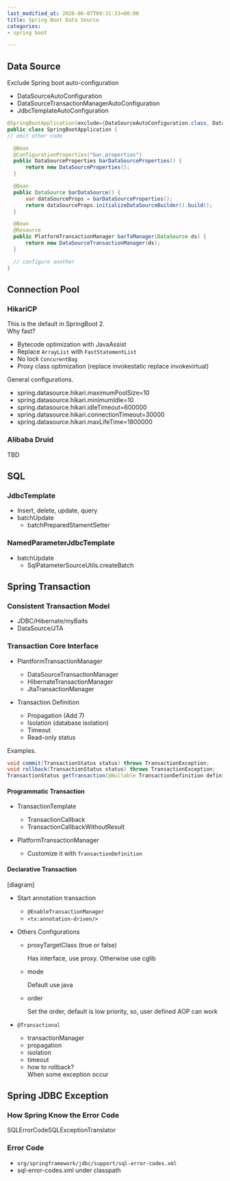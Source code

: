 ```yaml
---
last_modified_at: 2020-06-07T09:31:33+00:00
title: Spring Boot Data Source
categories:
- spring boot

---
```

## Data Source

Exclude Spring boot auto-configuration

* DataSourceAutoConfiguration
* DataSourceTransactionManagerAutoConfiguration
* JdbcTemplateAutoConfiguration

```java
@SpringBootApplication(exclude={DataSourceAutoConfiguration.class, DataSourceTransactionManagerAutoConfiguration.class, JdbcTemplateAutoConfiguration.class})
public class SpringBootApplication {
// omit other code

  @Bean
  @ConfigurationProperties("bar.properties")
  public DataSourceProperties barDataSourceProperties() {
      return new DataSourceProperties();
  }

  @Bean
  public DataSource barDataSource() {
      var dataSourceProps = barDataSourceProperties();
      return dataSourceProps.initializeDataSourceBuilder().build();
  }

  @Bean
  @Resource
  public PlatformTransactionManager barTxManager(DataSource ds) {
      return new DataSourceTransactionManager(ds);
  }

  // configure another
}
```

## Connection Pool
### HikariCP
This is the default in SpringBoot 2.  
Why fast?
* Bytecode optimization with JavaAssist
* Replace `ArrayList` with `FastStatementList`
* No lock `ConcurentBag`
* Proxy class optimization (replace invokestatic replace invokevirtual)

General configurations.
* spring.datasource.hikari.maximumPoolSize=10
* spring.datasource.hikari.minimumIdle=10
* spring.datasource.hikari.idleTimeout=600000
* spring.datasource.hikari.connectionTimeout=30000
* spring.datasource.hikari.maxLifeTime=1800000

### Alibaba Druid
TBD

## SQL
### JdbcTemplate
* Insert, delete, update, query
* batchUpdate
  * batchPreparedStamentSetter
  
### NamedParameterJdbcTemplate
* batchUpdate
  * SqlPatameterSourceUtils.createBatch
  
## Spring Transaction
### Consistent Transaction Model
* JDBC/Hibernate/myBaits
* DataSource/JTA

### Transaction Core Interface
* PlantformTransactionManager
  * DataSourceTransactionManager
  * HibernateTransactionManager
  * JtaTransactionManager
  
* Transaction Definition
  * Propagation (Add 7)
  * Isolation (database isolation)
  * Timeout
  * Read-only status

Examples.

```java
void commit(TransactionStatus status) throws TransactionException;
void rollback(TransactionStatus status) throws TransactionException;
TransactionStatus getTransaction(@Nullable TransactionDefinition definition) throws TransactionException;
```

#### Programmatic Transaction
* TransactionTemplate
  * TransactionCallback
  * TransactionCallbackWithoutResult
  
* PlatformTransactionManager
  * Customize it with `TransactionDefinition`
  
#### Declarative Transaction
[diagram]
* Start annotation transaction
  * `@EnableTransactionManager`
  * `<tx:annotation-driven/>`
  
* Others Configurations
  * proxyTargetClass (true or false)
  
    Has interface, use proxy. Otherwise use cglib
    
  * mode
  
    Default use java
  * order
  
    Set the order, default is low priority, so, user defined AOP can work

* `@Transactional`
  * transactionManager
  * propagation
  * isolation
  * timeout
  * how to rollback?  
    When some exception occur
    
## Spring JDBC Exception
### How Spring Know the Error Code
SQLErrorCodeSQLExceptionTranslator
### Error Code
* `org/springframework/jdbc/support/sql-error-codes.xml`
* sql-error-codes.xml under classpath

